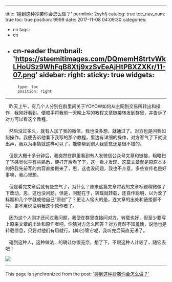 
---
title: '碰到这种抄袭你会怎么做？'
permlink: 2syhfj
catalog: true
toc_nav_num: true
toc: true
position: 9999
date: 2017-11-08 04:09:30
categories:
- cn
tags:
- cn
- cn-reader
thumbnail: 'https://steemitimages.com/DQmemH8trtvWkLHoUSz9WhFqB8Xtj9xzSvEeAjHtPBXZXKr/11-07.png'
sidebar:
    right:
        sticky: true
widgets:
    -
        type: toc
        position: right
---


<html>
<p>&nbsp;&nbsp; 昨天上午，有几个人分别在群里问关于YOYOW如何从主网到交易所转出和操作，我刚好看到，便顺手将我前一天晚上写的教程文章链接转发到群里，并告诉了对方可以看这个教程。<br>
<br>
 &nbsp;&nbsp; 然后没过多久，就有人加了我的微信，我也没多想，就通过了。对方也是问我如何操作。我便告诉他看下我写的那个教程，里边有详细的操作，对方客气了下就没出声，我以为事情就这样可以了，能够帮到别人我感觉还是很不错的。<br>
<br>
 &nbsp;&nbsp; 但是大概十多分钟后，我突然在群里看到有人发微信公众号文章和链接，粗略扫了下感觉似乎有些熟悉，便打开后看了下，这一看才发现，这篇文章就是原原本本的把我先前写的内容直接搬来了，恩，这也没问题，我也不介意，多些宣传也是好事嘛，我心里想。<br>
<br>
 &nbsp;&nbsp; 但是看完文章后就有些生气了，为什么？原来这篇文章将我的文章标题稍微做了下改动，恩，这也没问题，但是，问题在于，转载就转载，还自作聪明，以为改了标题和几个字就成他自己“原创”了？更让人恼火的是，连文章的出处和链接都不写，更不用说注明我这个原作者了。<br>
<br>
 &nbsp;&nbsp; 因为这个人刚才还问过我问题，我便在群里直接问对方，转载也好，但至少要写上原来文章的出处和原作者吧，你猜对方怎么回答？对方竟然不知羞愧，说他也是转载信息，只要对他们有用就行，(其它)管它呢，我听完后简直无语了。<br>
<br>
 &nbsp;&nbsp; 碰到这种人，这种做法，的确让你很无奈，想了下，不跟这种人计较了，随它去吧！&nbsp;</p>
<p><img src="https://steemitimages.com/DQmemH8trtvWkLHoUSz9WhFqB8Xtj9xzSvEeAjHtPBXZXKr/11-07.png"/></p>
</html>

- - -

This page is synchronized from the post: ['碰到这种抄袭你会怎么做？'](https://steemit.com/@rivalhw/2syhfj)
